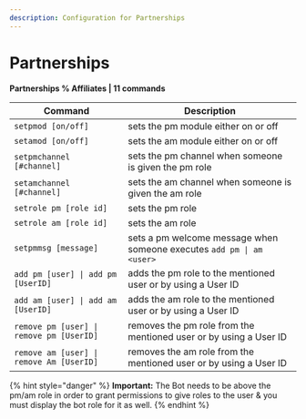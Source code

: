 ```yaml
---
description: Configuration for Partnerships
---
```


# Partnerships

**Partnerships % Affiliates | 11 commands**

| Command                                  | Description                                                           |
| ---------------------------------------- | --------------------------------------------------------------------- |
| `setpmod [on/off]`                       | sets the pm module either on or off                                   |
| `setamod [on/off]`                       | sets the am module either on or off                                   |
| `setpmchannel [#channel]`                | sets the pm channel when someone is given the pm role                 |
| `setamchannel [#channel]`                | sets the am channel when someone is given the am role                 |
| `setrole pm [role id]`                   | sets the pm role                                                      |
| `setrole am [role id]`                   | sets the am role                                                      |
| `setpmmsg [message]`                     | sets a pm welcome message when someone executes `add pm \| am <user>` |
| `add pm [user] \| add pm [UserID]`       | adds the pm role to the mentioned user or by using a User ID          |
| `add am [user] \| add am [UserID]`       | adds the am role to the mentioned user or by using a User ID          |
| `remove pm [user] \| remove pm [UserID]` | removes the pm role from the mentioned user or by using a User ID     |
| `remove am [user] \| remove Am [UserID]` | removes the am role from the mentioned user or by using a User ID     |

{% hint style="danger" %}
**Important:** The Bot needs to be above the pm/am role in order to grant permissions to give roles to the user & you must display the bot role for it as well.
{% endhint %}
